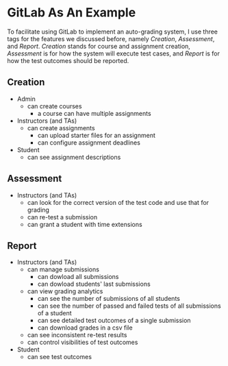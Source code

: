 # GitLab As An Example

To facilitate using GitLab to implement an auto-grading system, I use three tags
for the features we discussed before, namely *Creation*, *Assessment*, and
*Report*. *Creation* stands for course and assignment creation, *Assessment* is
for how the system will execute test cases, and *Report* is for how the test
outcomes should be reported.

## Creation

- Admin
  - can create courses
    - a course can have multiple assignments
- Instructors (and TAs)
  - can create assignments
    - can upload starter files for an assignment
    - can configure assignment deadlines
- Student
  - can see assignment descriptions

## Assessment

- Instructors (and TAs)
  - can look for the correct version of the test code and use that for grading
  - can re-test a submission
  - can grant a student with time extensions

## Report

- Instructors (and TAs)
  - can manage submissions
    - can dowload all submissions
    - can dowload students' last submissions
  - can view grading analytics
    - can see the number of submissions of all students
    - can see the number of passed and failed tests of all submissions of a
      student
    - can see detailed test outcomes of a single submission
    - can download grades in a csv file
  - can see inconsistent re-test results
  - can control visibilities of test outcomes
- Student
  - can see test outcomes
